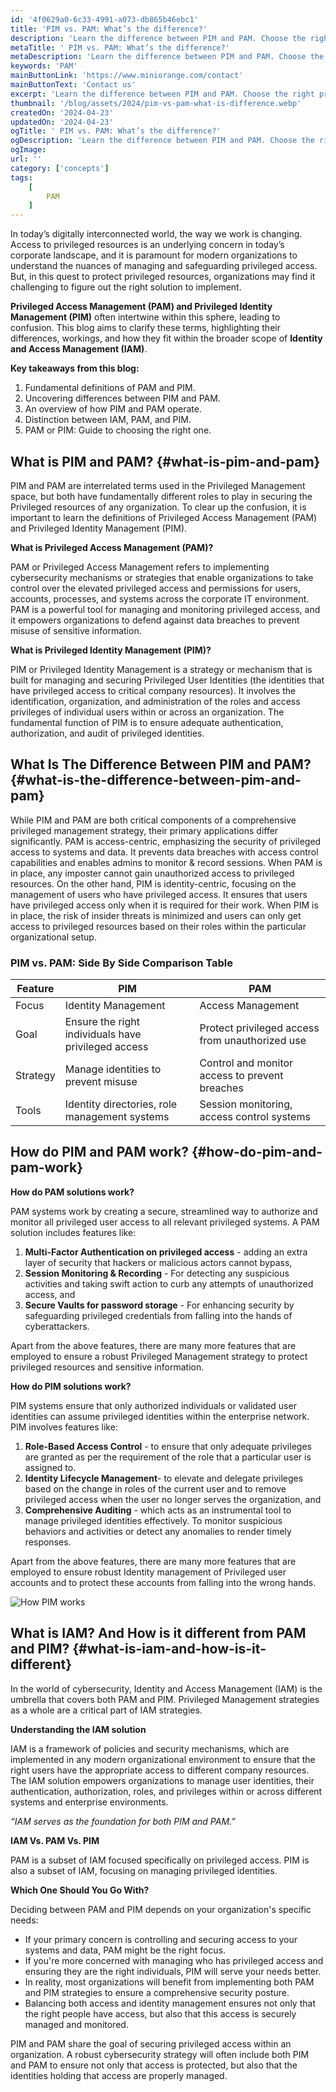 ```yaml
---
id: '4f0629a0-6c33-4991-a073-db865b46ebc1'
title: 'PIM vs. PAM: What’s the difference?'
description: 'Learn the difference between PIM and PAM. Choose the right privileged management solution for your organization.'
metaTitle: ' PIM vs. PAM: What’s the difference?'
metaDescription: 'Learn the difference between PIM and PAM. Choose the right privileged management solution for your organization.'
keywords: 'PAM'
mainButtonLink: 'https://www.miniorange.com/contact'
mainButtonText: 'Contact us'
excerpt: 'Learn the difference between PIM and PAM. Choose the right privileged management solution for your organization.'
thumbnail: '/blog/assets/2024/pim-vs-pam-what-is-difference.webp'
createdOn: '2024-04-23'
updatedOn: '2024-04-23'
ogTitle: ' PIM vs. PAM: What’s the difference?'
ogDescription: 'Learn the difference between PIM and PAM. Choose the right privileged management solution for your organization.'
ogImage:
url: ''
category: ['concepts']
tags:
    [
        PAM
    ]
---
```


In today’s digitally interconnected world, the way we work is changing. Access to privileged resources is an underlying concern in today’s corporate landscape, and it is paramount for modern organizations to understand the nuances of managing and safeguarding privileged access. But, in this quest to protect privileged resources, organizations may find it challenging to figure out the right solution to implement. 

**Privileged Access Management (PAM) and Privileged Identity Management (PIM)** often intertwine within this sphere, leading to confusion. This blog aims to clarify these terms, highlighting their differences, workings, and how they fit within the broader scope of **Identity and Access Management (IAM)**.


**Key takeaways from this blog:**

1. Fundamental definitions of PAM and PIM.
2. Uncovering differences between PIM and PAM.
3. An overview of how PIM and PAM operate.
4. Distinction between IAM, PAM, and PIM.
5. PAM or PIM: Guide to choosing the right one.

## What is PIM and PAM? {#what-is-pim-and-pam}

PIM and PAM are interrelated terms used in the Privileged Management space, but both have fundamentally different roles to play in securing the Privileged resources of any organization. To clear up the confusion, it is important to learn the definitions of Privileged Access Management (PAM) and Privileged Identity Management (PIM).
 
**What is Privileged Access Management (PAM)?**

PAM or Privileged Access Management refers to implementing cybersecurity mechanisms or strategies that enable organizations to take control over the elevated privileged access and permissions for users, accounts, processes, and systems across the corporate IT environment. PAM is a powerful tool for managing and monitoring privileged access, and it empowers organizations to defend against data breaches to prevent misuse of sensitive information.

**What is Privileged Identity Management (PIM)?**

PIM or Privileged Identity Management is a strategy or mechanism that is built for managing and securing Privileged User Identities (the identities that have privileged access to critical company resources). It involves the identification, organization, and administration of the roles and access privileges of individual users within or across an organization. The fundamental function of PIM is to ensure adequate authentication, authorization, and audit of privileged identities.


## What Is The Difference Between PIM and PAM? {#what-is-the-difference-between-pim-and-pam}

While PIM and PAM are both critical components of a comprehensive privileged management strategy, their primary applications differ significantly. PAM is access-centric, emphasizing the security of privileged access to systems and data. It prevents data breaches with access control capabilities and enables admins to monitor & record sessions. When PAM is in place, any imposter cannot gain unauthorized access to privileged resources. On the other hand, PIM is identity-centric, focusing on the management of users who have privileged access. It ensures that users have privileged access only when it is required for their work. When PIM is in place, the risk of insider threats is minimized and users can only get access to privileged resources based on their roles within the particular organizational setup.

### PIM vs. PAM: Side By Side Comparison Table

| Feature        | PIM                   | PAM                   |
|----------------|-----------------------|-----------------------|
| Focus          | Identity Management   | Access Management     |
| Goal           | Ensure the right individuals have privileged access | Protect privileged access from unauthorized use |
| Strategy       | Manage identities to prevent misuse | Control and monitor access to prevent breaches |
| Tools          | Identity directories, role management systems | Session monitoring, access control systems |


## How do PIM and PAM work? {#how-do-pim-and-pam-work}

**How do PAM solutions work?**

PAM systems work by creating a secure, streamlined way to authorize and monitor all privileged user access to all relevant privileged systems. A PAM solution includes features like: 

1. **Multi-Factor Authentication on privileged access** - adding an extra layer of security that hackers or malicious actors cannot bypass,
2. **Session Monitoring & Recording** - For detecting any suspicious activities and taking swift action to curb any attempts of unauthorized access, and 
3. **Secure Vaults for password storage** - For enhancing security by safeguarding privileged credentials from falling into the hands of cyberattackers.

Apart from the above features, there are many more features that are employed to ensure a robust Privileged Management strategy to protect privileged resources and sensitive information.

<!-- ![How PAM works](/blog/assets/2024/how-pam-solution-works.webp) -->

**How do PIM solutions work?**

PIM systems ensure that only authorized individuals or validated user identities can assume privileged identities within the enterprise network. PIM involves features like:

1. **Role-Based Access Control** - to ensure that only adequate privileges are granted as per the requirement of the role that a particular user is assigned to.  
2. **Identity Lifecycle Management**- to elevate and delegate privileges based on the change in roles of the current user and to remove privileged access when the user no longer serves the organization, and 
3. **Comprehensive Auditing** - which acts as an instrumental tool to manage privileged identities effectively. To monitor suspicious behaviors and activities or detect any anomalies to render timely responses.

Apart from the above features, there are many more features that are employed to ensure robust Identity management of Privileged user accounts and to protect these accounts from falling into the wrong hands.

![How PIM works](/blog/assets/2024/how-pim-solution-works.webp)

## What is IAM? And How is it different from PAM and PIM? {#what-is-iam-and-how-is-it-different}

In the world of cybersecurity, Identity and Access Management (IAM) is the umbrella that covers both PAM and PIM. Privileged Management strategies as a whole are a critical part of IAM strategies. 

**Understanding the IAM solution**

IAM is a framework of policies and security mechanisms, which are implemented in any modern organizational environment to ensure that the right users have the appropriate access to different company resources. The IAM solution empowers organizations to manage user identities, their authentication, authorization, roles, and privileges within or across different systems and enterprise environments.

*“IAM serves as the foundation for both PIM and PAM.”*

**IAM Vs. PAM Vs. PIM**

PAM is a subset of IAM focused specifically on privileged access. PIM is also a subset of IAM, focusing on managing privileged identities.

**Which One Should You Go With?**

Deciding between PAM and PIM depends on your organization's specific needs:

- If your primary concern is controlling and securing access to your systems and data, PAM might be the right focus.
- If you're more concerned with managing who has privileged access and ensuring they are the right individuals, PIM will serve your needs better.
- In reality, most organizations will benefit from implementing both PAM and PIM strategies to ensure a comprehensive security posture. 
- Balancing both access and identity management ensures not only that the right people have access, but also that this access is securely managed and monitored.

PIM and PAM share the goal of securing privileged access within an organization. A robust cybersecurity strategy will often include both PIM and PAM to ensure not only that access is protected, but also that the identities holding that access are properly managed. 

